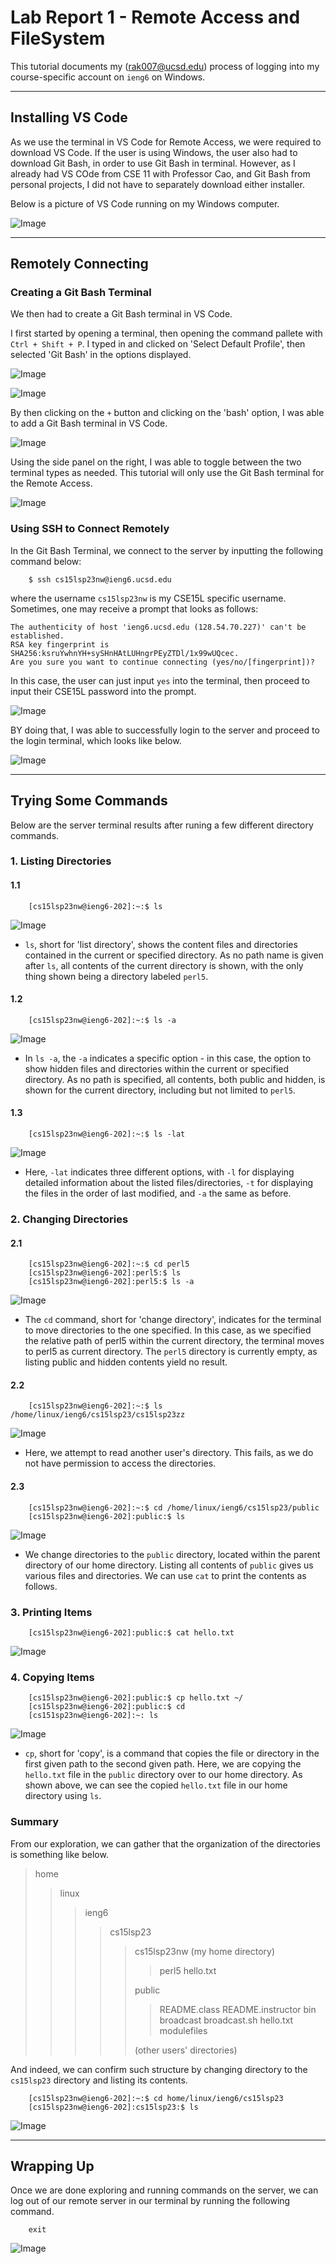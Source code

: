 # Lab Report 1 - Remote Access and FileSystem

This tutorial documents my (rak007@ucsd.edu) process of logging into my course-specific account on `ieng6` on Windows. 

---

## Installing VS Code

As we use the terminal in VS Code for Remote Access, we were required to download VS Code. 
If the user is using Windows, the user also had to download Git Bash, in order to use Git Bash in terminal. 
However, as I already had VS COde from CSE 11 with Professor Cao, and Git Bash from personal projects, I did not have to separately download either installer.

Below is a picture of VS Code running on my Windows computer. 

![Image](lab1_image1.png)

---

## Remotely Connecting

### Creating a Git Bash Terminal

We then had to create a Git Bash terminal in VS Code. 

I first started by opening a terminal, then opening the command pallete with `Ctrl + Shift + P`. I typed in and clicked on 'Select Default Profile', then selected 'Git Bash' in the options displayed. 

![Image](lab1_image2.png)

![Image](lab1_image3.png)

By then clicking on the `+` button and clicking on the 'bash' option, I was able to add a Git Bash terminal in VS Code. 

![Image](lab1_image4.png)

Using the side panel on the right, I was able to toggle between the two terminal types as needed. This tutorial will only use the Git Bash terminal for the Remote Access. 

![Image](lab1_image5.png)

### Using SSH to Connect Remotely

In the Git Bash Terminal, we connect to the server by inputting the following command below:

        $ ssh cs15lsp23nw@ieng6.ucsd.edu

where the username `cs15lsp23nw` is my CSE15L specific username. Sometimes, one may receive a prompt that looks as follows:

```
The authenticity of host 'ieng6.ucsd.edu (128.54.70.227)' can't be established.
RSA key fingerprint is SHA256:ksruYwhnYH+sySHnHAtLUHngrPEyZTDl/1x99wUQcec.
Are you sure you want to continue connecting (yes/no/[fingerprint])?
```

In this case, the user can just input `yes` into the terminal, then proceed to input their CSE15L password into the prompt.

![Image](lab1_image6.png)

BY doing that, I was able to successfully login to the server and proceed to the login terminal, which looks like below.

![Image](lab1_image7.png)

---

## Trying Some Commands

Below are the server terminal results after runing a few different directory commands. 

### 1. Listing Directories

#### 1.1
        [cs15lsp23nw@ieng6-202]:~:$ ls

![Image](lab1_image8.png)

- `ls`, short for 'list directory', shows the content files and directories contained in the current or specified directory. As no path name is given after `ls`, all contents of the current directory is shown, with the only thing shown being a directory labeled `perl5`.

#### 1.2
        [cs15lsp23nw@ieng6-202]:~:$ ls -a

![Image](lab1_image9.png)

- In `ls -a`, the `-a` indicates a specific option - in this case, the option to show hidden files and directories within the current or specified directory. As no path is specified, all contents, both public and hidden, is shown for the current directory, including but not limited to `perl5`. 

#### 1.3
        [cs15lsp23nw@ieng6-202]:~:$ ls -lat

![Image](lab1_image10.png)

- Here, `-lat` indicates three different options, with `-l` for displaying detailed information about the listed files/directories, `-t` for displaying the files in the order of last modified, and `-a` the same as before.

### 2. Changing Directories

#### 2.1
        [cs15lsp23nw@ieng6-202]:~:$ cd perl5
        [cs15lsp23nw@ieng6-202]:perl5:$ ls
        [cs15lsp23nw@ieng6-202]:perl5:$ ls -a

![Image](lab1_image11.png)

- The `cd` command, short for 'change directory', indicates for the terminal to move directories to the one specified. In this case, as we specified the relative path of perl5 within the current directory, the terminal moves to perl5 as current directory. The `perl5` directory is currently empty, as listing public and hidden contents yield no result. 

#### 2.2
        [cs15lsp23nw@ieng6-202]:~:$ ls /home/linux/ieng6/cs15lsp23/cs15lsp23zz

![Image](lab1_image12.png)

- Here, we attempt to read another user's directory. This fails, as we do not have permission to access the directories. 

#### 2.3
        [cs15lsp23nw@ieng6-202]:~:$ cd /home/linux/ieng6/cs15lsp23/public 
        [cs15lsp23nw@ieng6-202]:public:$ ls

![Image](lab1_image13.png)

- We change directories to the `public` directory, located within the parent directory of our home directory. Listing all contents of `public` gives us various files and directories. We can use `cat` to print the contents as follows. 

### 3. Printing Items
        [cs15lsp23nw@ieng6-202]:public:$ cat hello.txt

![Image](lab1_image14.png)

### 4. Copying Items
        [cs15lsp23nw@ieng6-202]:public:$ cp hello.txt ~/
        [cs15lsp23nw@ieng6-202]:public:$ cd
        [cs151sp23nw@ieng6-202]:~: ls
        
![Image](lab1_image15.png)

- `cp`, short for 'copy', is a command that copies the file or directory in the first given path to the second given path. Here, we are copying the `hello.txt` file in the `public` directory over to our home directory. As shown above, we can see the copied `hello.txt` file in our home directory using `ls`.

### Summary

From our exploration, we can gather that the organization of the directories is something like below. 

> home
> > linux
> > > ieng6
> > > > cs15lsp23
> > > > > cs15lsp23nw (my home directory)
> > > > > > perl5
> > > > > > hello.txt
> > > > > 
> > > > > public
> > > > > 
> > > > > > README.class
> > > > > > README.instructor
> > > > > > bin
> > > > > > broadcast
> > > > > > broadcast.sh
> > > > > > hello.txt
> > > > > > modulefiles
> > > > > 
> > > > > (other users' directories)
 
And indeed, we can confirm such structure by changing directory to the `cs15lsp23` directory and listing its contents.

        [cs15lsp23nw@ieng6-202]:~:$ cd home/linux/ieng6/cs15lsp23
        [cs15lsp23nw@ieng6-202]:cs15lsp23:$ ls

![Image](lab1_image16.png)

---

## Wrapping Up

Once we are done exploring and running commands on the server, we can log out of our remote server in our terminal by running the following command. 

        exit

![Image](lab1_image17.png)
